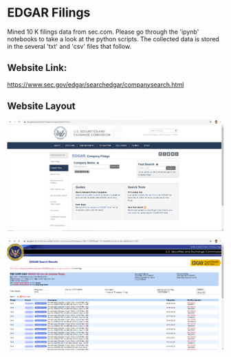 # EDGAR Filings
Mined 10 K filings data from sec.com. Please go through the 'ipynb' notebooks to take a look at the python scripts. The collected data is stored in the several 'txt' and 'csv' files that follow.

## Website Link: 
https://www.sec.gov/edgar/searchedgar/companysearch.html

## Website Layout
![US Securities and Exchange Commission](https://github.com/akshay-madar/codestack/blob/master/Web%20Scraping/EDGAR/SEC%20EDGAR%20Company%20Filings.PNG)

![EDGAR Search Results](https://github.com/akshay-madar/codestack/blob/master/Web%20Scraping/EDGAR/Edgar%20Search%20Results.PNG)

